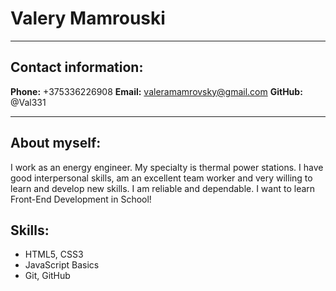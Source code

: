 # **Valery Mamrouski**
****************
## **Contact information:**
**Phone:** +375336226908
**Email:** valeramamrovsky@gmail.com
**GitHub:** @Val331
****************
## **About myself:**
I work as an energy engineer. My specialty is thermal power stations. 
I have good interpersonal skills, am an excellent team worker and very willing to learn and develop new skills.
I am reliable and dependable. I want to learn Front-End Development in School!
## **Skills:**
* HTML5, CSS3
* JavaScript Basics
* Git, GitHub
